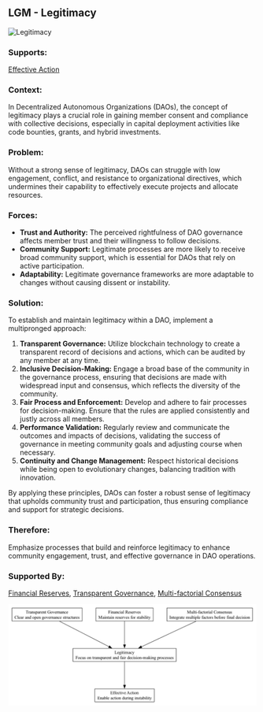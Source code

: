 ## LGM - Legitimacy

![Legitimacy](./output/illustration/legitimacy_illustration_v3.png)

### Supports:

[Effective Action](./effective_action.html)

### Context:

In Decentralized Autonomous Organizations (DAOs), the concept of legitimacy plays a crucial role in gaining member consent and compliance with collective decisions, especially in capital deployment activities like code bounties, grants, and hybrid investments.

### Problem:

Without a strong sense of legitimacy, DAOs can struggle with low engagement, conflict, and resistance to organizational directives, which undermines their capability to effectively execute projects and allocate resources.

### Forces:

- **Trust and Authority:** The perceived rightfulness of DAO governance affects member trust and their willingness to follow decisions.
- **Community Support:** Legitimate processes are more likely to receive broad community support, which is essential for DAOs that rely on active participation.
- **Adaptability:** Legitimate governance frameworks are more adaptable to changes without causing dissent or instability.

### Solution:

To establish and maintain legitimacy within a DAO, implement a multipronged approach:
1. **Transparent Governance:** Utilize blockchain technology to create a transparent record of decisions and actions, which can be audited by any member at any time.
2. **Inclusive Decision-Making:** Engage a broad base of the community in the governance process, ensuring that decisions are made with widespread input and consensus, which reflects the diversity of the community.
3. **Fair Process and Enforcement:** Develop and adhere to fair processes for decision-making. Ensure that the rules are applied consistently and justly across all members.
4. **Performance Validation:** Regularly review and communicate the outcomes and impacts of decisions, validating the success of governance in meeting community goals and adjusting course when necessary.
5. **Continuity and Change Management:** Respect historical decisions while being open to evolutionary changes, balancing tradition with innovation.

By applying these principles, DAOs can foster a robust sense of legitimacy that upholds community trust and participation, thus ensuring compliance and support for strategic decisions.

### Therefore:

Emphasize processes that build and reinforce legitimacy to enhance community engagement, trust, and effective governance in DAO operations.

### Supported By:

[Financial Reserves](./financial_reserves.html), [Transparent Governance](./transparent_governance.html), [Multi-factorial Consensus](./multi_factorial_consensus.html)

![Legitimacy](./output/legitimacy_specific_graph_v3.png)